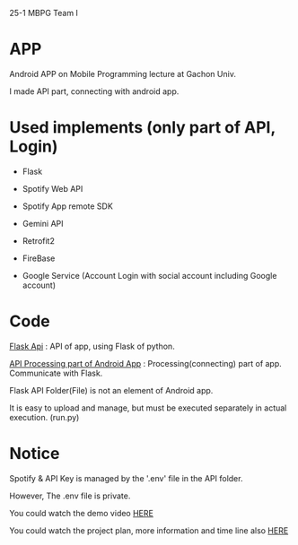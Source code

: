 25-1 MBPG Team I


# APP
Android APP on Mobile Programming lecture at Gachon Univ.

I made API part, connecting with android app.

# Used implements (only part of API, Login)

- Flask

- Spotify Web API

- Spotify App remote SDK

- Gemini API

- Retrofit2

- FireBase

- Google Service (Account Login with social account including Google account)

# Code

[Flask Api](https://github.com/lHealMel/25-1-MobilePG/tree/main/API) : API of app, using Flask of python.

[API Processing part of Android App](https://github.com/lHealMel/25-1-MobilePG/tree/main/app/src/main/java/com/example/mbpg/api) : Processing(connecting) part of app. Communicate with Flask.

Flask API Folder(File) is not an element of Android app.

It is easy to upload and manage, but must be executed separately in actual execution. (run.py)




# Notice
Spotify & API Key is managed by the '.env' file in the API folder.

However, The .env file is private.

You could watch the demo video [HERE](https://youtube.com/shorts/AG5A09nTUQ0?feature=share)

You could watch the project plan, more information and time line also [HERE](https://rune-dime-218.notion.site/1bdab37001d980d5ba42e11c9b08a810?source=copy_link)
